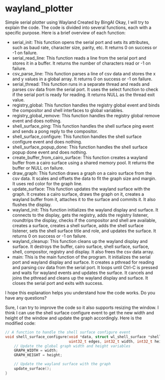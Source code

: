 # wayland_plotter
Simple serial plotter using Wayland 
Created by BingAI 
Okay, I will try to explain the code. The code is divided into several functions, each with a specific purpose. Here is a brief overview of each function:

- serial_init: This function opens the serial port and sets its attributes, such as baud rate, character size, parity, etc. It returns 0 on success or -1 on failure.
- serial_read_line: This function reads a line from the serial port and stores it in a buffer. It returns the number of characters read or -1 on failure.
- csv_parse_line: This function parses a line of csv data and stores the x and y values in a global array. It returns 0 on success or -1 on failure.
- serial_thread: This function runs in a separate thread and reads and parses csv data from the serial port. It uses the select function to check if the serial port is ready for reading. It returns NULL as the thread exit value.
- registry_global: This function handles the registry global event and binds the compositor and shell interfaces to global variables.
- registry_global_remove: This function handles the registry global remove event and does nothing.
- shell_surface_ping: This function handles the shell surface ping event and sends a pong reply to the compositor.
- shell_surface_configure: This function handles the shell surface configure event and does nothing.
- shell_surface_popup_done: This function handles the shell surface popup done event and does nothing.
- create_buffer_from_cairo_surface: This function creates a wayland buffer from a cairo surface using a shared memory pool. It returns the buffer or NULL on failure.
- draw_graph: This function draws a graph on a cairo surface from the csv data. It scales and offsets the data to fit the graph size and margin. It uses red color for the graph line.
- update_surface: This function updates the wayland surface with the graph. It creates a cairo surface, draws the graph on it, creates a wayland buffer from it, attaches it to the surface and commits it. It also flushes the display.
- wayland_init: This function initializes the wayland display and surface. It connects to the display, gets the registry, adds the registry listener, roundtrips the display, checks if the compositor and shell are available, creates a surface, creates a shell surface, adds the shell surface listener, sets the shell surface title and role, and updates the surface. It returns 0 on success or -1 on failure.
- wayland_cleanup: This function cleans up the wayland display and surface. It destroys the buffer, cairo surface, shell surface, surface, shell, compositor, registry and display. It also frees the csv data array.
- main: This is the main function of the program. It initializes the serial port and wayland display and surface. It creates a pthread for reading and parsing csv data from the serial port. It loops until Ctrl-C is pressed and waits for wayland events and updates the surface. It cancels and joins the pthread and cleans up the wayland display and surface. It closes the serial port and exits with success.

I hope this explanation helps you understand how the code works. Do you have any questions?


Sure, I can try to improve the code so it also supports resizing the window. I think I can use the shell surface configure event to get the new width and height of the window and update the graph accordingly. Here is the modified code:

```c
// A function to handle the shell surface configure event
void shell_surface_configure(void *data, struct wl_shell_surface *shell_surface,
                             uint32_t edges, int32_t width, int32_t height) {
    // Update the global graph width and height variables
    GRAPH_WIDTH = width;
    GRAPH_HEIGHT = height;

    // Update the wayland surface with the graph
    update_surface();
}

